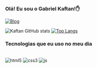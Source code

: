 ### Olá! Eu sou o Gabriel Kaftan!✋

[![Blog](https://img.shields.io/badge/LinkedIn-0077B5?style=for-the-badge&logo=linkedin&logoColor=white)](https://www.linkedin.com/in/gabriel-kaftan-23292b227/)


![Kaftan GitHub stats](https://github-readme-stats.vercel.app/api?username=gabrielkaftan&show_icons=true&theme=onedark)
[![Top Langs](https://github-readme-stats.vercel.app/api/top-langs/?username=gabrielkaftan)](https://github.com/gabrielkaftan/github-readme-stats)

### Tecnologias que eu uso no meu dia

<div style="display: inline_block"><br/>
<img align="center" alt="html5" src="https://img.shields.io/badge/HTML-239120?style=for-the-badge&logo=html5&logoColor=white">

<img align="center" alt="css3" src="https://img.shields.io/badge/CSS-239120?&style=for-the-badge&logo=css3&logoColor=white">

<img align="center" alt="js" src="https://img.shields.io/badge/JavaScript-F7DF1E?style=for-the-badge&logo=javascript&logoColor=black">

</div><br/>
